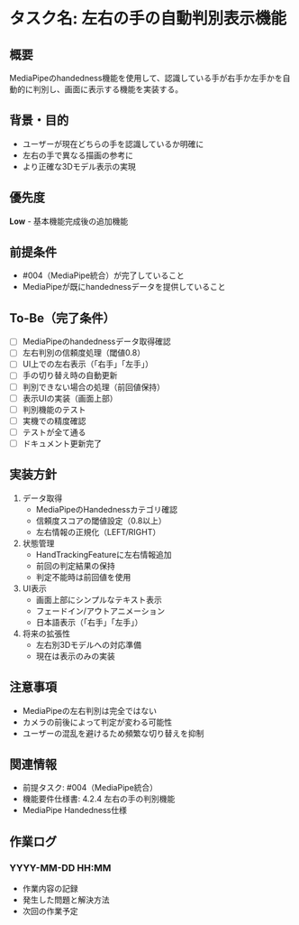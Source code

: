 # タスク名: 左右の手の自動判別表示機能

## 概要
MediaPipeのhandedness機能を使用して、認識している手が右手か左手かを自動的に判別し、画面に表示する機能を実装する。

## 背景・目的
- ユーザーが現在どちらの手を認識しているか明確に
- 左右の手で異なる描画の参考に
- より正確な3Dモデル表示の実現

## 優先度
**Low** - 基本機能完成後の追加機能

## 前提条件
- #004（MediaPipe統合）が完了していること
- MediaPipeが既にhandednessデータを提供していること

## To-Be（完了条件）
- [ ] MediaPipeのhandednessデータ取得確認
- [ ] 左右判別の信頼度処理（閾値0.8）
- [ ] UI上での左右表示（「右手」「左手」）
- [ ] 手の切り替え時の自動更新
- [ ] 判別できない場合の処理（前回値保持）
- [ ] 表示UIの実装（画面上部）
- [ ] 判別機能のテスト
- [ ] 実機での精度確認
- [ ] テストが全て通る
- [ ] ドキュメント更新完了

## 実装方針
1. データ取得
   - MediaPipeのHandednessカテゴリ確認
   - 信頼度スコアの閾値設定（0.8以上）
   - 左右情報の正規化（LEFT/RIGHT）
2. 状態管理
   - HandTrackingFeatureに左右情報追加
   - 前回の判定結果の保持
   - 判定不能時は前回値を使用
3. UI表示
   - 画面上部にシンプルなテキスト表示
   - フェードイン/アウトアニメーション
   - 日本語表示（「右手」「左手」）
4. 将来の拡張性
   - 左右別3Dモデルへの対応準備
   - 現在は表示のみの実装

## 注意事項
- MediaPipeの左右判別は完全ではない
- カメラの前後によって判定が変わる可能性
- ユーザーの混乱を避けるため頻繁な切り替えを抑制

## 関連情報
- 前提タスク: #004（MediaPipe統合）
- 機能要件仕様書: 4.2.4 左右の手の判別機能
- MediaPipe Handedness仕様

## 作業ログ
### YYYY-MM-DD HH:MM
- 作業内容の記録
- 発生した問題と解決方法
- 次回の作業予定
